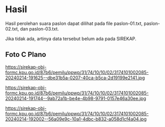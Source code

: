 # Hasil

Hasil perolehan suara paslon dapat dilihat pada file paslon-01.txt, paslon-02.txt, dan paslon-03.txt.

Jika tidak ada, artinya data tersebut belum ada pada SIREKAP.

## Foto C Plano

https://sirekap-obj-formc.kpu.go.id/87b6/pemilu/ppwp/31/74/10/10/02/3174101002085-20240214-191625--dbe31b5a-0207-40ca-b5ca-2d19199e2141.jpg

https://sirekap-obj-formc.kpu.go.id/87b6/pemilu/ppwp/31/74/10/10/02/3174101002085-20240214-191744--9ab72a1b-be4e-4b98-9791-0157e46a30ee.jpg

https://sirekap-obj-formc.kpu.go.id/87b6/pemilu/ppwp/31/74/10/10/02/3174101002085-20240214-192002--56a09e9c-10a1-4dbc-b832-a058d1cf4a04.jpg
